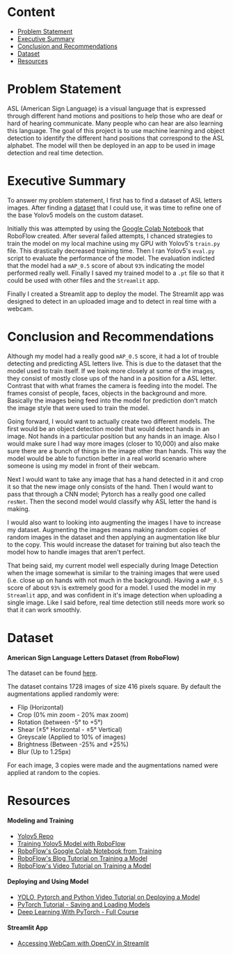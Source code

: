 # Content
- [Problem Statement](#Problem-Statement)
- [Executive Summary](#Executive-Summary)
- [Conclusion and Recommendations](#Conclusion-and-Recommendations)
- [Dataset](#Dataset)
- [Resources](#Resources)


# Problem Statement
ASL (American Sign Language) is a visual language that is expressed through different hand motions and positions to help those who are deaf or hard of hearing communicate. Many people who can hear are also learning this language. The goal of this project is to use machine learning and object detection to identify the different hand positions that correspond to the ASL alphabet. The model will then be deployed in an app to be used in image detection and real time detection.


# Executive Summary
To answer my problem statement, I first has to find a dataset of ASL letters images. After finding a [dataset](#Dataset) that I could use, it was time to refine one of the base Yolov5 models on the custom dataset. 

Initially this was attempted by using the [Google Colab Notebook](#Resources) that RoboFlow created. After several failed attempts, I chanced strategies to train the model on my local machine using my GPU with Yolov5's `train.py` file. This drastically decreased training time. Then I ran Yolov5's `eval.py` script to evaluate the performance of the model. The evaluation indicted that the model had a `mAP_0.5` score of about `93%` indicating the model performed really well. Finally I saved my trained model to a `.pt` file so that it could be used with other files and the `Streamlit` app.

Finally I created a Streamlit app to deploy the model. The Streamlit app was designed to detect in an uploaded image and to detect in real time with a webcam.


# Conclusion and Recommendations
Although my model had a really good `mAP_0.5` score, it had a lot of trouble detecting and predicting ASL letters live. This is due to the dataset that the model used to train itself. If we look more closely at some of the images, they consist of mostly close ups of the hand in a position for a ASL letter. Contrast that with what frames the camera is feeding into the model. The frames consist of people, faces, objects in the background and more. Basically the images being feed into the model for prediction don't match the image style that were used to train the model.

Going forward, I would want to actually create two different models. The first would be an object detection model that would detect hands in an image. Not hands in a particular position but any hands in an image. Also I would make sure I had way more images (closer to 10,000) and also make sure there are a bunch of things in the image other than hands. This way the model would be able to function better in a real world scenario where someone is using my model in front of their webcam.

Next I would want to take any image that has a hand detected in it and crop it so that the new image only consists of the hand. Then I would want to pass that through a CNN model; Pytorch has a really good one called `resNet`. Then the second model would classify why ASL letter the hand is making.

I would also want to looking into augmenting the images I have to increase my dataset. Augmenting the images means making random copies of random images in the dataset and then applying an augmentation like blur to the copy. This would increase the dataset for training but also teach the model how to handle images that aren't perfect.

That being said, my current model well especially during Image Detection when the image somewhat is similar to the training images that were used (i.e. close up on hands with not much in the background). Having a `mAP_0.5` score of about `93%` is extremely good for a model. I used the model in my `Streamlit` app, and was confident in it's image detection when uploading a single image. Like I said before, real time detection still needs more work so that it can work smoothly.


# Dataset
#### American Sign Language Letters Dataset (from RoboFlow)
The dataset can be found [here](https://public.roboflow.com/object-detection/american-sign-language-letters).

The dataset contains 1728 images of size 416 pixels square. By default the augmentations applied randomly were:

- Flip (Horizontal)
- Crop (0% min zoom - 20% max zoom)
- Rotation (between -5° to +5°)
- Shear (±5° Horizontal - ±5° Vertical)
- Greyscale (Applied to 10% of images)
- Brightness (Between -25% and +25%)
- Blur (Up to 1.25px)

For each image, 3 copies were made and the augmentations named were applied at random to the copies.


# Resources


#### Modeling and Training
- [Yolov5 Repo](https://github.com/ultralytics/yolov5)
- [Training Yolov5 Model with RoboFlow](https://blog.roboflow.com/how-to-train-yolov5-on-a-custom-dataset/)
- [RoboFlow's Google Colab Notebook from Training](https://colab.research.google.com/drive/1gDZ2xcTOgR39tGGs-EZ6i3RTs16wmzZQ)
- [RoboFlow's Blog Tutorial on Training a Model](https://blog.roboflow.com/how-to-train-yolov5-on-a-custom-dataset/)
- [RoboFlow's Video Tutorial on Training a Model](https://youtu.be/MdF6x6ZmLAY)

#### Deploying and Using Model
- [YOLO, Pytorch and Python Video Tutorial on Deploying a Model](https://youtu.be/tFNJGim3FXw)
- [PyTorch Tutorial - Saving and Loading Models](https://youtu.be/9L9jEOwRrCg)
- [Deep Learning With PyTorch - Full Course](https://youtu.be/c36lUUr864M)

#### Streamlit App
- [Accessing WebCam with OpenCV in Streamlit](https://youtu.be/tkFsqTjoaVM)